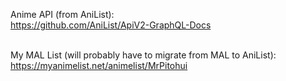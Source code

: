 Anime API (from AniList): <br/>
https://github.com/AniList/ApiV2-GraphQL-Docs <br/> <br/>

My MAL List (will probably have to migrate from MAL to AniList): <br/>
https://myanimelist.net/animelist/MrPitohui
